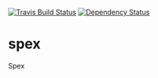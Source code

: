 [![Travis Build Status](https://img.shields.io/travis/jkirsch/spex.svg)](https://travis-ci.org/jkirsch/spex)
[![Dependency Status](https://www.versioneye.com/user/projects/558ef534316338001a0003c6/badge.svg?style=flat)](https://www.versioneye.com/user/projects/558ef534316338001a0003c6)

spex
====

Spex
